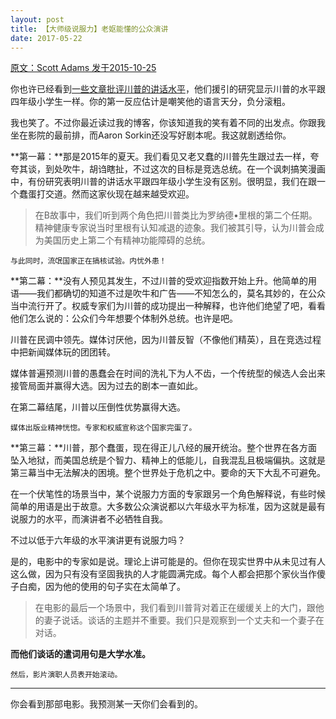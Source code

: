 ```yaml
---
layout: post
title: 【大师级说服力】老妪能懂的公众演讲
date: 2017-05-22
---
```


 [原文：Scott Adams   发于2015-10-25][1]

你也许已经看到[一些文章批评川普的讲话水平][2]，他们援引的研究显示川普的水平跟四年级小学生一样。你的第一反应估计是嘲笑他的语言天分，负分滚粗。

我也笑了。不过你最近读过我的博客，你该知道我的笑有着不同的出发点。你跟我坐在影院的最前排，而Aaron Sorkin还没写好剧本呢。我这就剧透给你。

**第一幕：**那是2015年的夏天。我们看见又老又蠢的川普先生跟过去一样，夸夸其谈，到处吹牛，胡诌瞎扯，不过这次的目标是竞选总统。在一个讽刺搞笑漫画中，有份研究表明川普的讲话水平跟四年级小学生没有区别。很明显，我们在跟一个蠢蛋打交道。然而这家伙现在越来越受欢迎。

>在B故事中，我们听到两个角色把川普类比为罗纳德•里根的第二个任期。精神健康专家说当时里根有认知减退的迹象。我们被其引导，认为川普会成为美国历史上第二个有精神功能障碍的总统。

``与此同时，流氓国家正在搞核试验。内忧外患！``

**第二幕：**没有人预见其发生，不过川普的受欢迎指数开始上升。他简单的用语——我们都确切的知道不过是吹牛和广告——不知怎么的，莫名其妙的，在公众当中流行开了。权威专家们为川普的成功提出一种解释，也许他们绝望了吧，看看他们怎么说的：公众们今年想要个体制外总统。也许是吧。

川普在民调中领先。媒体讨厌他，因为川普反智（不像他们精英），且在竞选过程中把新闻媒体玩的团团转。

媒体普遍预测川普的愚蠢会在时间的洗礼下为人不齿，一个传统型的候选人会出来接管局面并赢得大选。因为过去的剧本一直如此。

在第二幕结尾，川普以压倒性优势赢得大选。

``媒体出版业精神恍惚。专家和权威宣称这个国家完蛋了。``

**第三幕：**川普，那个蠢蛋，现在得正儿八经的展开统治。整个世界在各方面坠入地狱，而美国总统是个智力、精神上的低能儿，自我混乱且极端偏执。这就是第三幕当中无法解决的困境。整个世界处于危机之中。要命的天下大乱不可避免。

在一个伏笔性的场景当中，某个说服力方面的专家跟另一个角色解释说，有些时候简单的用语是出于故意。大多数公众演说都以六年级水平为标准，因为这就是最有说服力的水平，而演讲者不必牺牲自我。

不过以低于六年级的水平演讲更有说服力吗？

是的，电影中的专家如是说。理论上讲可能是的。但你在现实世界中从未见过有人这么做，因为只有没有坚固我执的人才能圆满完成。每个人都会把那个家伙当作傻子白痴，因为他的使用的句子实在太简单了。

>在电影的最后一个场景中，我们看到川普背对着正在缓缓关上的大门，跟他的妻子说话。谈话的主题并不重要。我们只是观察到一个丈夫和一个妻子在对话。

**而他们谈话的遣词用句是大学水准。**

``然后，影片演职人员表开始滚动。``

------

你会看到那部电影。我预测某一天你们会看到的。

[1]: http://blog.dilbert.com/post/131878285426/talking-like-a-fourth-grader-part-of-my-trump

[2]: http://www.bostonglobe.com/news/politics/2015/10/20/donald-trump-and-ben-carson-speak-grade-school-level-that-today-voters-can-quickly-grasp/LUCBY6uwQAxiLvvXbVTSUN/story.html






